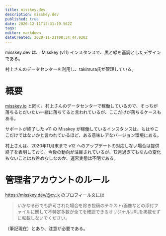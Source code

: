 ```yaml
---
title: misskey.dev
description: misskey.dev
published: true
date: 2020-12-11T12:31:19.562Z
tags: 
editor: markdown
dateCreated: 2020-11-21T08:34:44.920Z
---
```


misskey.dev は、 Misskey (v11) インスタンスで、黒と緑を基調としたデザインである。

村上さんのデータセンターを利用し、takimura氏が管理している。

# 概要
[misskey,io](/ja/instances/misskey_io) と同く、村上さんのデータセンターで稼働しているので、そっちが落ちるとだいたい一緒に落ちてると言われているが、ここだけが落ちるケースもある。

サポートが終了した v11 の Misskey が稼働しているインスタンスは、もはやここだけではないかと言われているほど、ある意味レアなバージョン環境にある。

村上さんは、2020年11月末まで v12 へのアップデートの対応しない場合は提供終了を表明しており、今後の動向が注目されているが、12月過ぎてもなんの変化もないことはお咎めなしなのか、運営実態は不明である。

# 管理者アカウントのルール

https://misskey.dev/@cv_k のプロフィール文には

> いかなる形でも許可された場合を除き投稿のテキスト/画像などの添付ファイルに関して不特定多数が全てを確認できるオリジナルURLを掲載せずに転載しないでください。

（筆記現在）とあり、注意が必要である。